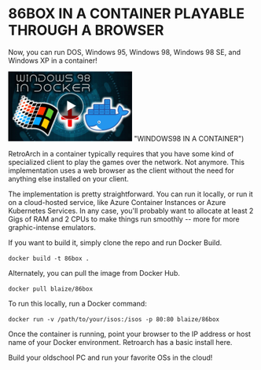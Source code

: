 # 86BOX IN A CONTAINER PLAYABLE THROUGH A BROWSER

Now, you can run DOS, Windows 95, Windows 98, Windows 98 SE, and Windows XP in a container!

[<img src="docker.jpg" width="50%">](https://www.youtube.com/watch?v=PXUWpbcCL6A) "WINDOWS98 IN A CONTAINER")

RetroArch in a container typically requires that you have some kind of specialized client to play the games over the network. Not anymore. This implementation uses a web browser as the client without the need for anything else installed on your client.

The implementation is pretty straightforward. You can run it locally, or run it on a cloud-hosted service, like Azure Container Instances or Azure Kubernetes Services. In any case, you'll probably want to allocate at least 2 Gigs of RAM and 2 CPUs to make things run smoothly -- more for more graphic-intense emulators.

If you want to build it, simply clone the repo and run Docker Build.

`docker build -t 86box . ` 

Alternately, you can pull the image from Docker Hub.

`docker pull blaize/86box`

To run this locally, run a Docker command:

`docker run -v /path/to/your/isos:/isos -p 80:80 blaize/86box`

Once the container is running, point your browser to the IP address or host name of your Docker environment. Retroarch has a basic install here.

Build your oldschool PC and run your favorite OSs in the cloud!
